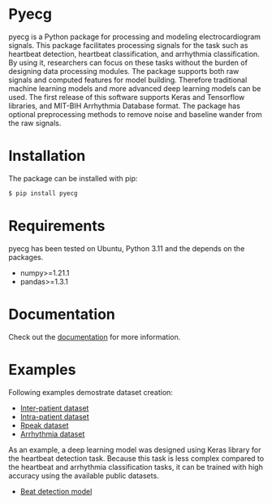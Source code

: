 # Pyecg

pyecg is a Python package for processing and modeling electrocardiogram signals. This package facilitates processing signals for the task such as heartbeat detection, heartbeat classification, and arrhythmia classification. By using it, researchers can focus on these tasks without the burden of designing data processing modules. The package supports both raw signals and computed features for model building. Therefore traditional machine learning models and more advanced deep learning models can be used. The first release of this software supports Keras and Tensorflow libraries, and MIT-BIH Arrhythmia Database format. The package has optional preprocessing methods to remove noise and baseline wander from the raw signals.

# Installation

The package can be installed with pip:

```bash
$ pip install pyecg
```

# Requirements

pyecg has been tested on Ubuntu, Python 3.11 and the depends on the packages.

* numpy>=1.21.1
* pandas>=1.3.1

# Documentation

Check out the [documentation](https://pyecg.readthedocs.io) for more information.

# Examples

Following examples demostrate dataset creation:

* [Inter-patient dataset](examples/make_dataset_inter.py) <br>
* [Intra-patient dataset](examples/make_dataset_intra.py) <br>
* [Rpeak dataset](examples/make_dataset_rpeak.py) <br>
* [Arrhythmia dataset](examples/make_dataset_arrhythmia.py) <br>

As an example, a deep learning model was designed using Keras library for the heartbeat detection task. Because this task is less complex compared to the heartbeat and arrhythmia classification tasks, it can be trained with high accuracy using the available public datasets.

* [Beat detection model](model/BEAT_DETECTION.rst)